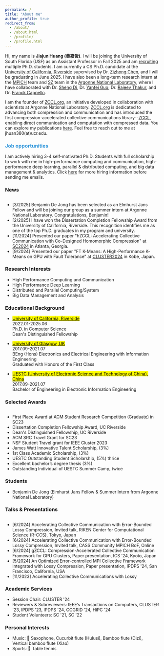 ```yaml
---
permalink: /
title: "About me"
author_profile: true
redirect_from: 
  - /about/
  - /about.html
  - /profile/
  - /profile.html
---
```


Hi, my name is **Jiajun Huang (黄嘉俊)**. I will be joining the University of South Florida (USF) as an Assistant Professor in Fall 2025 and am [recruiting](https://jiajunhuang1999.github.io/markdown/) multiple Ph.D. students. I am currently a CS Ph.D. candidate at the [University of California, Riverside](https://www.ucr.edu) supervised by Dr. [Zizhong Chen](https://www.cs.ucr.edu/~chen/superlab/people.html), and I will be graduating in June 2025. I have also been a long-term research intern at the [MPICH](https://www.mpich.org) team and [SZ](https://github.com/szcompressor) team in the [Argonne National Laboratory](https://www.anl.gov), where I have collaborated with Dr. [Sheng Di](https://www.mcs.anl.gov/~shdi/), Dr. [Yanfei Guo](https://www.anl.gov/profile/yanfei-guo), Dr. [Rajeev Thakur](https://web.cels.anl.gov/~thakur/), and Dr. [Franck Cappello](https://www.anl.gov/profile/franck-cappello).

I am the founder of [ZCCL.org](https://zccl.org), an initiative developed in collaboration with scientists at Argonne National Laboratory. [ZCCL.org](https://zccl.org) is dedicated to advancing both compression and communication and has introduced the first compression-accelerated collective communications library--[ZCCL](https://github.com/ZCCLorg/zccl.git), enabling direct communication and computation with compressed data. You can explore my publications [here](https://scholar.google.com/citations?user=lv5EK6AAAAAJ&hl). Feel free to reach out to me at jhuan380(at)ucr.edu.

### <span style="color: rgb(52, 152, 219);">Job opportunities</span>

I am actively hiring 3-4 self-motivated Ph.D. Students with full scholarship to work with me in high-performance computing and communication, high-performance deep learning, parallel & distributed computing, and big data management & analytics. 
Click [here](https://jiajunhuang1999.github.io/markdown/) for more hiring information before sending me emails.

<h3>News</h3>
<div style="height: 200px; overflow: auto;">
<ul>
  <li>
		[3/2025] Benjamin De Jong has been selected as an Elmhurst Jans Fellow and will be joining our group as a summer intern at Argonne National Laboratory. Congratulations, Benjamin!
	</li>
	<li>
		[2/2025] I have won the Dissertation Completion Fellowship Award from the University of California, Riverside. This recognition identifies me as one of the top Ph.D. graduates in my program and university.
	</li>
	<li>
		[11/2024] Presented our paper "hZCCL: Accelerating Collective Communication with Co-Designed Homomorphic Compression" at <a href="https://sc24.supercomputing.org">SC2024</a> in Atlanta, Georgia.
	</li>
	<li>
		[9/2024] Presented our paper "FT K-Means: A High-Performance K-Means on GPU with Fault Tolerance" at <a href="https://clustercomp.org/2024/">CLUSTER2024</a> in Kobe, Japan.
	</li>
	<li>
		[6/2024] Presented our paper <a href="https://dl.acm.org/doi/abs/10.1145/3650200.3656636"><em>"gZCCL: Compression-Accelerated Collective Communication Framework for GPU Clusters"</em></a> at <a href="https://ics2024.github.io">ICS2024</a> in Kyoto, Japan.
	</li>
	<li>
		[5/2024] Presented our paper <a href="https://ieeexplore.ieee.org/abstract/document/10579265"><em>"An Optimized Error-controlled MPI Collective Framework Integrated with Lossy Compression"</em></a> at <a href="https://www.ipdps.org">IPDPS2024</a> in San Francisco, California.
	</li>
	<li>
		[1/2024] Our paper <a href="https://arxiv.org/abs/2304.03890"><em>"An Optimized Error-controlled MPI Collective Framework Integrated with Lossy Compression"</em></a> has been accepted by <a href="https://www.ipdps.org">IPDPS2024</a>. Looking foward to see you in San Francisco, California.
	</li>
    <li>
		[11/2023] Won the <a href="https://sc23.supercomputing.org/program/awards/">First Place Award</a> at ACM Student Research Competition (Graduate) in SC23!
	</li>
    <li>
		[11/2023] Our travel grant for participating in the ACM SRC at <a href="https://sc23.supercomputing.org">SC23</a> has been granted!
	</li>
    <li>
		[11/2023] Will present a poster at <a href="https://sc23.supercomputing.org">SC2023</a> in Denver, CO. Looking foward to see you at <a href="https://sc23.supercomputing.org">SC2023</a>.
	</li>
    <li>
		[10/2023] Our NSF Travel Grant application for the <a href="https://clustercomp.org/2023/">IEEE Cluster 2023 conference</a> has been ACCEPTED!
	</li>
    <li>
		[10/2023] Will present a paper at <a href="https://clustercomp.org/2023/">CLUSTER2023</a> in Santa Fe, New Mexico. Looking foward to see you at <a href="https://fcrc.acm.org">CLUSTER2023</a>.
	</li>
    <li>
		[6/2023] Presented a poster at <a href="https://www.hpdc.org/2023/">HPDC2023</a> in Orlando, Florida. Happy to meet you at <a href="https://fcrc.acm.org">FCRC2023</a>.
	</li>
	<li>
		[12/2022] Attended <a href="https://sc22.supercomputing.org">SC22</a> in Dallas, Texas as a student volunteer. Very happy to be part of the HPC community.
	</li>
    <li>
        [1/2022] Started my life as a PhD student in <a href="https://www.ucr.edu">University of California, Riverside</a>. 
    </li>
</ul>
</div>

### Research Interests
- High Performance Computing and Communication
- High Performance Deep Learning
- Distributed and Parallel Computing/System
- Big Data Management and Analysis

### Educational Background

* [<mark>University of California, Riverside</mark>](https://www.ucr.edu)  
2022.01-2025.06  
Ph.D. in Computer Science  
Dean's Distinguished Fellowship

* [<mark>University of Glasgow, UK</mark>](https://www.gla.ac.uk)  
2017.09-2021.07  
BEng (Hons) Electronics and Electrical Engineering with Information Engineering  
Graduated with Honors of the First Class  

* [<mark>UESTC (University of Electronic Science and Technology of China), China</mark>](https://en.uestc.edu.cn)   
2017.09-2021.07    
Bachelor of Engineering in Electronic Information Engineering  

<h3>Selected Awards</h3>
<div style="height: 200px; overflow: auto;">
<ul>
	<li>
  First Place Award at ACM Student Research Competition (Graduate) in SC23 
  </li>
  <li>
  Dissertation Completion Fellowship Award, UC Riverside
  </li>
  <li>
  Dean's Distinguished Fellowship, UC Riverside
  </li>
  <li>
  ACM SRC Travel Grant for SC23
  </li>
  <li>
  NSF Student Travel grant for IEEE Cluster 2023 
  </li>
  <li>
  James Watt Innovative Talent Scholarship, (3%)
  </li>
  <li>
  1st Class Academic Scholarship, (3%)
  </li>
  <li>
  UESTC Outstanding Student Scholarship, (5%) thrice 
  </li>
  <li>
  Excellent bachelor’s degree thesis (3%)
  </li>
  <li>
  Outstanding Individual of UESTC Summer Camp, twice
  </li>
  <li>
  Glasgow Excellent Volunteer Certificate
  </li>
  <li>
  Outstanding Individual of Summer Social Practice 
</li>
</ul>
</div>

### Students
- Benjamin De Jong (Elmhurst Jans Fellow & Summer Intern from Argonne National Laboratory)

<h3>Talks & Presentations</h3>
<div style="height: 200px; overflow: auto;">
<ul>
	<li>
		[6/2024] Accelerating Collective Communication with Error-Bounded Lossy Compression, Invited talk, RIKEN Center for Computational Science (R-CCS), Tokyo, Japan
	</li>
	<li>
		[6/2024] Accelerating Collective Communication with Error-Bounded Lossy Compression, Invited talk, CASS Community MPICH BoF, Online
	</li>
	<li>
		[6/2024] gZCCL: Compression-Accelerated Collective Communication Framework for GPU Clusters, Paper presentation, ICS '24, Kyoto, Japan
	</li>
	<li>
		[5/2024] An Optimized Error-controlled MPI Collective Framework Integrated with Lossy Compression, Paper presentation, IPDPS '24, San Francisco, California, USA
	</li>
	<li>
		[11/2023] Accelerating Collective Communications with Lossy Compression on GPU, Poster presentation, SC '23, Denver, Colorado, USA
	</li>
	<li>
		[10/2023] PiP-MColl: Process-in-Process-based Multi-object MPI Collectives, Paper presentation, CLUSTER '23, Santa Fe, New Mexico, USA
	</li>
	<li>
		[6/2023] Accelerating MPI Collectives with Process-in-Process-based Multi-object Techniques, Poster presentation, HPDC '23, Orlando, Florida, USA
	</li>
</ul>
</div>

### Academic Services
- Session Chair: CLUSTER '24
- Reviewers & Subreviewers: IEEE’s Transactions on Computers, CLUSTER '23, IPDPS '23, IPDPS '24, CCGRID '24, HiPC '24
- Student Volunteers: SC '21, SC '22

### Personal Interests
- Music: 🎷 Saxophone, Cucurbit flute (Hulusi), Bamboo flute (Dizi), Vertical bamboo flute (Xiao)   
- Sports: 🏓 Table tennis
<script type='text/javascript' id='clustrmaps' src='//cdn.clustrmaps.com/map_v2.js?cl=000000&w=500&t=tt&d=RKFC0tf2HkUKuOKvsqRsBycAaOSTK6mnDby741hhPhI&co=ffffff&cmo=3acc3a&cmn=ff5353&ct=ffffff'></script>
